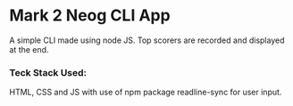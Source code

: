 # Mark 2 Neog CLI App

A simple CLI made using node JS. Top scorers are recorded and displayed at the end. 

### Teck Stack Used:
HTML, CSS and JS with use of npm package readline-sync for user input.